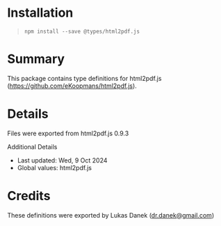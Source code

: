 # Installation
> `npm install --save @types/html2pdf.js`

# Summary
This package contains type definitions for html2pdf.js (https://github.com/eKoopmans/html2pdf.js).

# Details
Files were exported from html2pdf.js 0.9.3

Additional Details
 * Last updated: Wed, 9 Oct 2024
 * Global values: html2pdf.js

# Credits
These definitions were exported by Lukas Danek (dr.danek@gmail.com)
